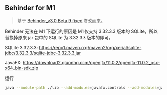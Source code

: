 ## Behinder for M1

> 基于 [Behinder_v3.0 Beta 9 fixed](https://github.com/rebeyond/Behinder/releases/tag/Behinder_v3.0_Beta_9_fixed) 修改而来。

Behinder 无法在 M1 下运行的原因是 M1 仅支持 3.32.3.3 版本的 SQLite，所以替换掉原来 jar 包中的 SQLite 为 3.32.3.3 版本的即可。

SQLite 3.32.3.3: https://repo1.maven.org/maven2/org/xerial/sqlite-jdbc/3.32.3.3/sqlite-jdbc-3.32.3.3.jar

JavaFX: https://download2.gluonhq.com/openjfx/11.0.2/openjfx-11.0.2_osx-x64_bin-sdk.zip

运行

```bash
java --module-path ./lib --add-modules=javafx.controls --add-modules=javafx.fxml --add-modules=javafx.base --add-modules=javafx.graphics --add-modules=javafx.web -jar ./Behinder.jar
```



